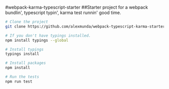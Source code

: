#webpack-karma-typescript-starter
##Starter project for a webpack bundlin', typescript typin', karma test runnin' good time.

```sh
# Clone the project
git clone https://github.com/alexmunda/webpack-typescript-karma-starter.git

# If you don't have typings installed.
npm install typings --global

# Install typings
typings install

# Install packages
npm install

# Run the tests
npm run test
```


